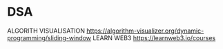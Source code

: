 # DSA

ALGORITH VISUALISATION
https://algorithm-visualizer.org/dynamic-programming/sliding-window
LEARN WEB3
https://learnweb3.io/courses
